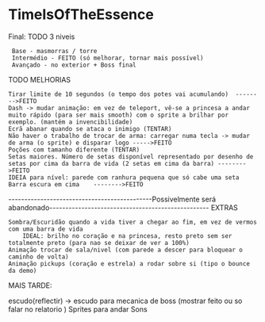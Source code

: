 # TimeIsOfTheEssence
Final:
 TODO 3 niveis

	 Base - masmorras / torre
	 Intermédio - FEITO (só melhorar, tornar mais possível)
	 Avançado - no exterior + Boss final



TODO MELHORIAS
	
	Tirar limite de 10 segundos (o tempo dos potes vai acumulando)	-------->FEITO
	Dash -> mudar animação: em vez de teleport, vê-se a princesa a andar muito rápido (para ser mais smooth) com o sprite a brilhar por exemplo. (mantém a invencibilidade)
	Ecrã abanar quando se ataca o inimigo (TENTAR)
	Não haver o trabalho de trocar de arma: carregar numa tecla -> mudar de arma (o sprite) e disparar logo ----->FEITO
	Poções com tamanho diferente (TENTAR)
	Setas maiores. Número de setas disponível representado por desenho de setas por cima da barra de vida (2 setas em cima da barra) -------->FEITO
	IDEIA para nível: parede com ranhura pequena que só cabe uma seta
	Barra escura em cima 	-------->FEITO

	
	
	
 ---------------------------------------------Possivelmente será abandonado--------------------------------------------------
 EXTRAS
 	
	Sombra/Escuridão quando a vida tiver a chegar ao fim, em vez de vermos com uma barra de vida
		IDEAL: brilho no coração e na princesa, resto preto sem ser totalmente preto (para nao se deixar de ver a 100%)	
	Animação trocar de sala/nivel (com parede a descer para bloquear o caminho de volta)
	Animação pickups (coração e estrela) a rodar sobre si (tipo o bounce da demo)
  
 MAIS TARDE:
 

 escudo(reflectir) -> escudo para mecanica de boss (mostrar feito ou so falar no relatorio )
 Sprites para andar
 Sons
